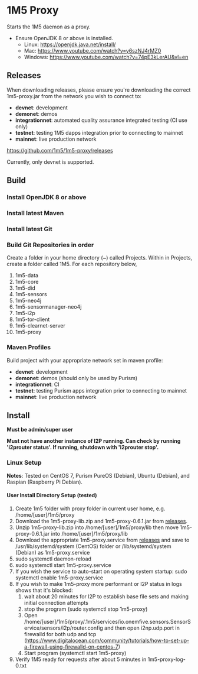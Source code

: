 # 1M5 Proxy
Starts the 1M5 daemon as a proxy.
- Ensure OpenJDK 8 or above is installed.
    - Linux: https://openjdk.java.net/install/
    - Mac: https://www.youtube.com/watch?v=y6szNJ4rMZ0
    - Windows: https://www.youtube.com/watch?v=74pE3kLerAU&vl=en

## Releases
When downloading releases, please ensure you're downloading the correct 1m5-proxy.jar from the network you wish to connect to:
- **devnet**: development
- **demonet**: demos 
- **integrationnet**: automated quality assurance integrated testing (CI use only)
- **testnet**: testing 1M5 dapps integration prior to connecting to mainnet
- **mainnet**: live production network

https://github.com/1m5/1m5-proxy/releases

Currently, only devnet is supported.

## Build

### Install OpenJDK 8 or above

### Install latest Maven

### Install latest Git

### Build Git Repositories in order
Create a folder in your home directory (~) called Projects.
Within in Projects, create a folder called 1M5.
For each repository below, 

1. 1m5-data
2. 1m5-core
3. 1m5-did
4. 1m5-sensors
5. 1m5-neo4j
6. 1m5-sensormanager-neo4j
7. 1m5-i2p
8. 1m5-tor-client
9. 1m5-clearnet-server
10. 1m5-proxy

### Maven Profiles
Build project with your appropriate network set in maven profile:
- **devnet**: development
- **demonet**: demos (should only be used by Purism)
- **integrationnet**: CI
- **testnet**: testing Purism apps integration prior to connecting to mainnet
- **mainnet**: live production network

## Install
**Must be admin/super user**

**Must not have another instance of I2P running. Can check by running 'i2prouter status'. If running, shutdown with 'i2prouter stop'.**

### Linux Setup
**Notes**: Tested on CentOS 7, Purism PureOS (Debian), Ubuntu (Debian), and Raspian (Raspberry Pi Debian).

#### User Install Directory Setup (tested)
1. Create 1m5 folder with proxy folder in current user home, e.g. /home/[user]/1m5/proxy
2. Download the 1m5-proxy-lib.zip and 1m5-proxy-0.6.1.jar from [releases](https://github.com/1m5/1m5-proxy/releases/tag/0.6.1-alpha).
3. Unzip 1m5-proxy-lib.zip into /home/[user]/1m5/proxy/lib then move 1m5-proxy-0.6.1.jar into /home/[user]/1m5/proxy/lib
4. Download the appropriate 1m5-proxy.service from [releases](https://github.com/1m5/1m5-proxy/releases/tag/0.6.1-alpha)
    and save to /usr/lib/systemd/system (CentOS) folder or /lib/systemd/system (Debian) as 1m5-proxy.service
5. sudo systemctl daemon-reload
6. sudo systemctl start 1m5-proxy.service 
7. If you wish the service to auto-start on operating system startup: sudo systemctl enable 1m5-proxy.service
8. If you wish to make 1m5-proxy more performant or I2P status in logs shows that it's blocked:
    1. wait about 20 minutes for I2P to establish base file sets and making initial connection attempts
    2. stop the program (sudo systemctl stop 1m5-proxy)
    3. Open /home/[user]/1m5/proxy/.1m5/services/io.onemfive.sensors.SensorService/sensors/i2p/router.config and then open i2np.udp.port in firewalld for both udp and tcp (https://www.digitalocean.com/community/tutorials/how-to-set-up-a-firewall-using-firewalld-on-centos-7)
    4. Start program (systemctl start 1m5-proxy)
8. Verify 1M5 ready for requests after about 5 minutes in 1m5-proxy-log-0.txt

